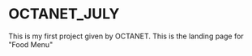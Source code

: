 # OCTANET_JULY
This is my first project given by OCTANET. This is  the landing page for "Food Menu"
